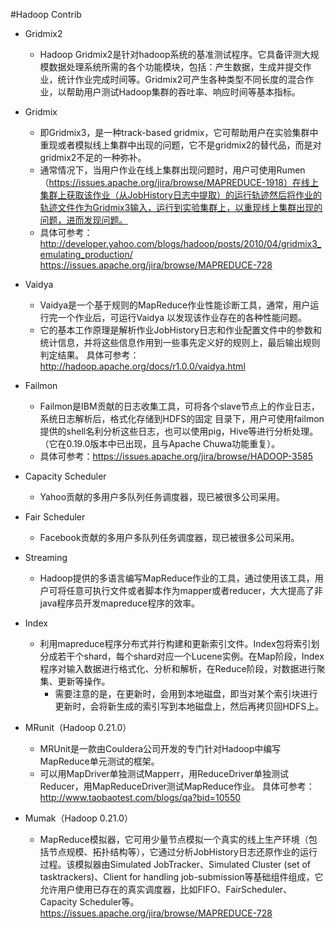 #Hadoop Contrib

* Gridmix2
  * Hadoop Gridmix2是针对hadoop系统的基准测试程序。它具备评测大规模数据处理系统所需的各个功能模块，包括：产生数据，生成并提交作业，统计作业完成时间等。Gridmix2可产生各种类型不同长度的混合作业，以帮助用户测试Hadoop集群的吞吐率、响应时间等基本指标。

* Gridmix
  * 即Gridmix3，是一种track-based gridmix，它可帮助用户在实验集群中重现或者模拟线上集群中出现的问题，它不是gridmix2的替代品，而是对gridmix2不足的一种弥补。
  * 通常情况下，当用户作业在线上集群出现问题时，用户可使用Rumen（https://issues.apache.org/jira/browse/MAPREDUCE-1918）在线上集群上获取该作业（从JobHistory日志中提取）的运行轨迹然后将作业的轨迹文件作为Gridmix3输入，运行到实验集群上，以重现线上集群出现的问题，进而发现问题。
  * 具体可参考：
  http://developer.yahoo.com/blogs/hadoop/posts/2010/04/gridmix3_emulating_production/
  https://issues.apache.org/jira/browse/MAPREDUCE-728

* Vaidya
  * Vaidya是一个基于规则的MapReduce作业性能诊断工具，通常，用户运行完一个作业后，可运行Vaidya 以发现该作业存在的各种性能问题。
  * 它的基本工作原理是解析作业JobHistory日志和作业配置文件中的参数和统计信息，并将这些信息作用到一些事先定义好的规则上，最后输出规则判定结果。
具体可参考：http://hadoop.apache.org/docs/r1.0.0/vaidya.html

* Failmon
  * Failmon是IBM贡献的日志收集工具，可将各个slave节点上的作业日志，系统日志解析后，格式化存储到HDFS的固定 目录下，用户可使用failmon提供的shell名利分析这些日志，也可以使用pig，Hive等进行分析处理。（它在0.19.0版本中已出现，且与Apache Chuwa功能重复）。
  * 具体可参考：https://issues.apache.org/jira/browse/HADOOP-3585

* Capacity Scheduler
  * Yahoo贡献的多用户多队列任务调度器，现已被很多公司采用。

* Fair Scheduler
  * Facebook贡献的多用户多队列任务调度器，现已被很多公司采用。

* Streaming
  * Hadoop提供的多语言编写MapReduce作业的工具，通过使用该工具，用户可将任意可执行文件或者脚本作为mapper或者reducer，大大提高了非java程序员开发mapreduce程序的效率。

* Index
  * 利用mapreduce程序分布式并行构建和更新索引文件。Index包将索引划分成若干个shard，每个shard对应一个Lucene实例。在Map阶段，Index程序对输入数据进行格式化、分析和解析，在Reduce阶段，对数据进行聚集、更新等操作。
    * 需要注意的是，在更新时，会用到本地磁盘，即当对某个索引块进行更新时，会将新生成的索引写到本地磁盘上，然后再拷贝回HDFS上。
* MRunit（Hadoop 0.21.0）
  * MRUnit是一款由Couldera公司开发的专门针对Hadoop中编写MapReduce单元测试的框架。
  * 可以用MapDriver单独测试Mapperr，用ReduceDriver单独测试Reducer，用MapReduceDriver测试MapReduce作业。
具体可参考：http://www.taobaotest.com/blogs/qa?bid=10550

* Mumak（Hadoop 0.21.0） 
  * MapReduce模拟器，它可用少量节点模拟一个真实的线上生产环境（包括节点规模、拓扑结构等），它通过分析JobHistory日志还原作业的运行过程。该模拟器由Simulated JobTracker、Simulated Cluster (set of tasktrackers)、Client for handling job-submission等基础组件组成，它允许用户使用已存在的真实调度器，比如FIFO、FairScheduler、Capacity Scheduler等。
https://issues.apache.org/jira/browse/MAPREDUCE-728
